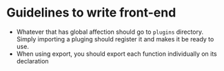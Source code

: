 # Guidelines to write front-end

- Whatever that has global affection should go to `plugins` directory. Simply importing a pluging should register it and makes it be ready to use.
- When using export, you should export each function individually on its declaration
